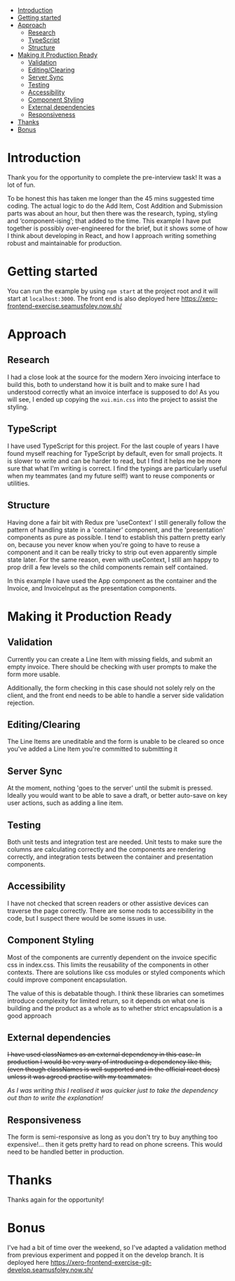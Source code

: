- [Introduction](#introduction)
- [Getting started](#getting-started)
- [Approach](#approach)
  - [Research](#research)
  - [TypeScript](#typescript)
  - [Structure](#structure)
- [Making it Production Ready](#making-it-production-ready)
  - [Validation](#validation)
  - [Editing/Clearing](#editingclearing)
  - [Server Sync](#server-sync)
  - [Testing](#testing)
  - [Accessibility](#accessibility)
  - [Component Styling](#component-styling)
  - [External dependencies](#external-dependencies)
  - [Responsiveness](#responsiveness)
- [Thanks](#thanks)
- [Bonus](#bonus)

# Introduction

Thank you for the opportunity to complete the pre-interview task! It was a lot of fun.

To be honest this has taken me longer than the 45 mins suggested time coding. The actual logic to do the Add Item, Cost Addition and Submission parts was about an hour, but then there was the research, typing, styling and ‘component-ising’; that added to the time. This example I have put together is possibly over-engineered for the brief, but it shows some of how I think about developing in React, and how I approach writing something robust and maintainable for production.

# Getting started

You can run the example by using `npm start` at the project root and it will start at  `localhost:3000`. The front end is also deployed here https://xero-frontend-exercise.seamusfoley.now.sh/

# Approach

## Research 

I had a close look at the source for the modern Xero invoicing interface to build this, both to understand how it is built and to make sure I had understood correctly what an invoice interface is supposed to do! As you will see, I ended up copying the ```xui.min.css``` into the project to assist the styling. 

## TypeScript

I have used TypeScript for this project. For the last couple of years I have found myself reaching for TypeScript by default, even for small projects. It is slower to write and can be harder to read, but I find it helps me be more sure that what I'm writing is correct. I find the typings are particularly useful when my teammates (and my future self!) want to reuse components or utilities.

## Structure

Having done a fair bit with Redux pre 'useContext' I still generally follow the pattern of handling  state in a 'container' component, and the 'presentation' components as pure as possible. I tend to establish this pattern pretty early on, because you never know when you're going to have to reuse a component and it can be really tricky to strip out even apparently simple state later. For the same reason, even with useContext, I still am happy to prop drill a few levels so the child components remain self contained.

In this example I have used the App component as the container and the Invoice, and InvoiceInput as the presentation components.

# Making it Production Ready

## Validation

Currently you can create a Line Item with missing fields, and submit an empty invoice. There should be checking with user prompts to make the form more usable.

Additionally, the form checking in this case should not solely rely on the client, and the front end needs to be able to handle a server side validation rejection.  

## Editing/Clearing

The Line Items are uneditable and the form is unable to be cleared so once you've added a Line Item you're committed to submitting it

## Server Sync

At the moment, nothing 'goes to the server' until the submit is pressed. Ideally you would want to be able to save a draft, or better auto-save on key user actions, such as adding a line item.

## Testing

Both unit tests and integration test are needed. Unit tests to make sure the columns are calculating correctly and the components are rendering correctly, and integration tests between the container and presentation components.   

## Accessibility

I have not checked that screen readers or other assistive devices can traverse the page correctly. There are some nods to accessibility in the code, but I suspect there would be some issues in use.

## Component Styling

Most of the components are currently dependent on the invoice specific css in index.css. This limits the reusability of the components in other contexts. There are solutions like css modules or styled components which could improve component encapsulation. 

The value of this is debatable though. I think these libraries can sometimes introduce complexity for limited return, so it depends on what one is building and the product as a whole as to whether strict encapsulation is a good approach

## External dependencies

~~I have used classNames as an external dependency in this case. In production I would be very wary of introducing a dependency like this, (even though classNames is well supported and in the official react docs) unless it was agreed practise with my teammates.~~

_As I was writing this I realised it was quicker just to take the dependency out than to write the explanation!_

## Responsiveness

The form is semi-responsive as long as you don't try to buy anything too expensive!… then it gets pretty hard to read on phone screens. This would need to be handled better in production.

# Thanks

Thanks again for the opportunity!

# Bonus

I've had a bit of time over the weekend, so I've adapted a validation method from previous experiment and popped it on the develop branch. It is deployed here https://xero-frontend-exercise-git-develop.seamusfoley.now.sh/
